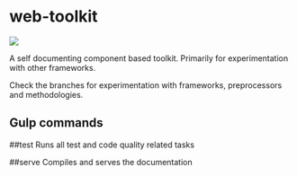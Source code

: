 # web-toolkit

<img src="https://circleci.com/gh/thatguynamedandy/web-toolkit.png?circle-token=:circle-token" />

A self documenting component based toolkit. Primarily for experimentation with other frameworks.

Check the branches for experimentation with frameworks, preprocessors and methodologies.

## Gulp commands

##test
Runs all test and code quality related tasks

##serve
Compiles and serves the documentation
